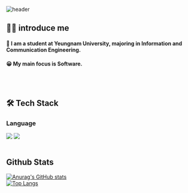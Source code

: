 <div>
  
  <!--Header-->
![header](https://capsule-render.vercel.app/api?type=transparent&fontColor=00CED1&text=Tae%20Kyung%20Lee&height=150&fontSize=60&desc=Yeungnam%20Univ.%20ICE%20%7C%20Software%20Focus&descAlignY=75&descAlign=60)
  
</div>

<div>
  <!--Body-->
  
  ## 🙋‍♂️ introduce me 
  #### :school: I am a student at Yeungnam University, majoring in Information and Communication Engineering.<br/>
  #### :grinning: My main focus is Software.<br/>
  <br/>
  <br/>
  
  ## 🛠️ Tech Stack
  ### Language
  <!--C++-->
  <img src="https://img.shields.io/badge/C++-00599C?style=flat-square&logo=C%2B%2B&logoColor=white"/>
  <!--Java-->
  <img src="https://img.shields.io/badge/Java-007396?style=flat-square&logo=OpenJDK&logoColor=white"/>
  <br/>
  <br/>
  
  ## Github Stats
  [![Anurag's GitHub stats](https://github-readme-stats.vercel.app/api?username=TG0410)](https://github.com/anuraghazra/github-readme-stats)
  <br/>
  [![Top Langs](https://github-readme-stats.vercel.app/api/top-langs/?username=TG0410)](https://github.com/anuraghazra/github-readme-stats)
  
</div>
